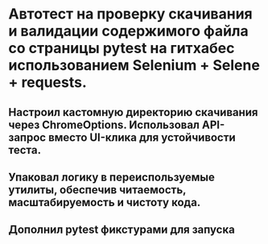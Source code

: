 # Автотест на проверку скачивания и валидации содержимого файла со страницы pytest на гитхабес использованием Selenium + Selene + requests.
## Настроил кастомную директорию скачивания через ChromeOptions. Использовал API-запрос вместо UI-клика для устойчивости теста.
## Упаковал логику в переиспользуемые утилиты, обеспечив читаемость, масштабируемость и чистоту кода.
## Дополнил pytest фикстурами для запуска
